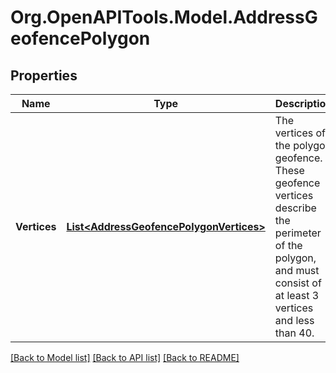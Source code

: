 # Org.OpenAPITools.Model.AddressGeofencePolygon
## Properties

Name | Type | Description | Notes
------------ | ------------- | ------------- | -------------
**Vertices** | [**List&lt;AddressGeofencePolygonVertices&gt;**](AddressGeofencePolygonVertices.md) | The vertices of the polygon geofence. These geofence vertices describe the perimeter of the polygon, and must consist of at least 3 vertices and less than 40. | [optional] 

[[Back to Model list]](../README.md#documentation-for-models) [[Back to API list]](../README.md#documentation-for-api-endpoints) [[Back to README]](../README.md)

